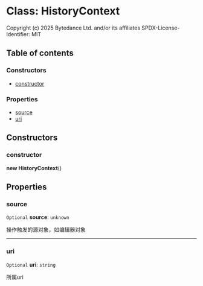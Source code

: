 # Class: HistoryContext

Copyright (c) 2025 Bytedance Ltd. and/or its affiliates
SPDX-License-Identifier: MIT

## Table of contents

### Constructors

* [constructor](/auto-docs/free-layout-editor/classes/HistoryContext.md#constructor)

### Properties

* [source](/auto-docs/free-layout-editor/classes/HistoryContext.md#source)
* [uri](/auto-docs/free-layout-editor/classes/HistoryContext.md#uri)

## Constructors

### constructor

**new HistoryContext**()

## Properties

### source

`Optional` **source**: `unknown`

操作触发的源对象，如编辑器对象

***

### uri

`Optional` **uri**: `string`

所属uri
